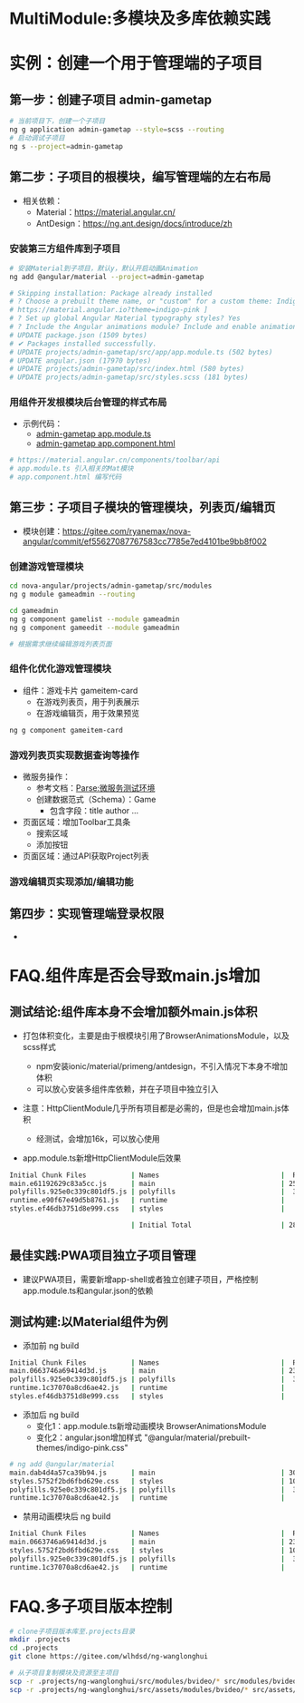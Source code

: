 # MultiModule:多模块及多库依赖实践

# 实例：创建一个用于管理端的子项目
## 第一步：创建子项目 admin-gametap
``` sh
# 当前项目下，创建一个子项目
ng g application admin-gametap --style=scss --routing
# 启动调试子项目
ng s --project=admin-gametap
```

## 第二步：子项目的根模块，编写管理端的左右布局
- 相关依赖：
    - Material：https://material.angular.cn/
    - AntDesign：https://ng.ant.design/docs/introduce/zh

### 安装第三方组件库到子项目
``` sh
# 安装Material到子项目，默认y，默认开启动画Animation
ng add @angular/material --project=admin-gametap

# Skipping installation: Package already installed
# ? Choose a prebuilt theme name, or "custom" for a custom theme: Indigo/Pink        [ Preview:                                            
# https://material.angular.io?theme=indigo-pink ]                                                                                          
# ? Set up global Angular Material typography styles? Yes
# ? Include the Angular animations module? Include and enable animations
# UPDATE package.json (1509 bytes)
# ✔ Packages installed successfully.
# UPDATE projects/admin-gametap/src/app/app.module.ts (502 bytes)
# UPDATE angular.json (17970 bytes)
# UPDATE projects/admin-gametap/src/index.html (580 bytes)
# UPDATE projects/admin-gametap/src/styles.scss (181 bytes)
```

### 用组件开发根模块后台管理的样式布局
- 示例代码：
    - [admin-gametap app.module.ts](../../projects/admin-gametap/src/app/app.module.ts)
    - [admin-gametap app.component.html](../../projects/admin-gametap/src/app/app.component.html)
``` sh 
# https://material.angular.cn/components/toolbar/api
# app.module.ts 引入相关的Mat模块
# app.component.html 编写代码
```

## 第三步：子项目子模块的管理模块，列表页/编辑页
- 模块创建：https://gitee.com/ryanemax/nova-angular/commit/ef55627087767583cc7785e7ed4101be9bb8f002

### 创建游戏管理模块
``` sh
cd nova-angular/projects/admin-gametap/src/modules
ng g module gameadmin --routing

cd gameadmin
ng g component gamelist --module gameadmin
ng g component gameedit --module gameadmin

# 根据需求继续编辑游戏列表页面

```

### 组件化优化游戏管理模块
- 组件：游戏卡片 gameitem-card
    - 在游戏列表页，用于列表展示
    - 在游戏编辑页，用于效果预览
``` sh
ng g component gameitem-card
```

### 游戏列表页实现数据查询等操作
- 微服务操作：
    - 参考文档：[Parse:微服务测试环境](docs/backend/parse.md)
    - 创建数据范式（Schema）：Game
        - 包含字段：title author ...
- 页面区域：增加Toolbar工具条
    - 搜索区域
    - 添加按钮
- 页面区域：通过API获取Project列表

### 游戏编辑页实现添加/编辑功能

## 第四步：实现管理端登录权限
- 

# FAQ.组件库是否会导致main.js增加

## 测试结论:组件库本身不会增加额外main.js体积
- 打包体积变化，主要是由于根模块引用了BrowserAnimationsModule，以及scss样式
    - npm安装ionic/material/primeng/antdesign，不引入情况下本身不增加体积
    - 可以放心安装多组件库依赖，并在子项目中独立引入
- 注意：HttpClientModule几乎所有项目都是必需的，但是也会增加main.js体积
    - 经测试，会增加16k，可以放心使用

- app.module.ts新增HttpClientModule后效果

``` sh
Initial Chunk Files           | Names                              |  Raw Size | Estimated Transfer Size
main.e61192629c83a5cc.js      | main                               | 252.91 kB |                69.50 kB
polyfills.925e0c339c801df5.js | polyfills                          |  33.08 kB |                10.65 kB
runtime.e90f67e49d5b8761.js   | runtime                            |   2.72 kB |                 1.30 kB
styles.ef46db3751d8e999.css   | styles                             |   0 bytes |                       -

                              | Initial Total                      | 288.72 kB |                81.46 kB
```

## 最佳实践:PWA项目独立子项目管理
- 建议PWA项目，需要新增app-shell或者独立创建子项目，严格控制app.module.ts和angular.json的依赖


## 测试构建:以Material组件为例
- 添加前 ng build

``` sh 
Initial Chunk Files           | Names                              |  Raw Size | Estimated Transfer Size
main.0663746a69414d3d.js      | main                               | 236.55 kB |                65.33 kB
polyfills.925e0c339c801df5.js | polyfills                          |  33.08 kB |                10.65 kB
runtime.1c37070a8cd6ae42.js   | runtime                            |   2.72 kB |                 1.30 kB
styles.ef46db3751d8e999.css   | styles                             |   0 bytes |    
```

- 添加后 ng build
    - 变化1：app.module.ts新增动画模块 BrowserAnimationsModule
    - 变化2：angular.json增加样式 "@angular/material/prebuilt-themes/indigo-pink.css"
        

``` sh
# ng add @angular/material
main.dab4d4a57ca39b94.js      | main                               | 301.63 kB |                81.77 kB
styles.5752f2bd6fbd629e.css   | styles                             | 108.47 kB |                 9.37 kB
polyfills.925e0c339c801df5.js | polyfills                          |  33.08 kB |                10.65 kB
runtime.1c37070a8cd6ae42.js   | runtime                            |   2.72 kB |                 1.30 kB
```

- 禁用动画模块后 ng build

``` sh
Initial Chunk Files           | Names                              |  Raw Size | Estimated Transfer Size
main.0663746a69414d3d.js      | main                               | 236.55 kB |                65.33 kB
styles.5752f2bd6fbd629e.css   | styles                             | 108.47 kB |                 9.37 kB
polyfills.925e0c339c801df5.js | polyfills                          |  33.08 kB |                10.65 kB
runtime.1c37070a8cd6ae42.js   | runtime                            |   2.72 kB |                 1.30 kB
```

# FAQ.多子项目版本控制

``` sh
# clone子项目版本库至.projects目录
mkdir .projects
cd .projects
git clone https://gitee.com/wlhdsd/ng-wanglonghui

# 从子项目复制模块及资源至主项目
scp -r .projects/ng-wanglonghui/src/modules/bvideo/* src/modules/bvideo
scp -r .projects/ng-wanglonghui/src/assets/modules/bvideo/* src/assets/modules/bvideo
```